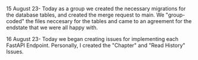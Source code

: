 15 August 23-
    Today as a group we created the necessary migrations for the database tables, and created the merge request to main. We "group-coded" the files neccesary for the tables and came to an agreement for the endstate that we were all happy with. 

16 August 23-
    Today we began creating issues for implementing each FastAPI Endpoint. Personally, I created the "Chapter" and "Read History" Issues. 